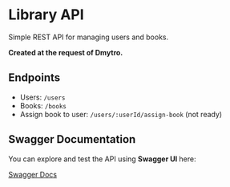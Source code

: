 # Library API

Simple REST API for managing users and books.

**Created at the request of Dmytro.**

## Endpoints

- Users: `/users`
- Books: `/books`
- Assign book to user: `/users/:userId/assign-book` (not ready)

## Swagger Documentation

You can explore and test the API using **Swagger UI** here:

[Swagger Docs](https://extrawest-library.onrender.com/api-docs/)
